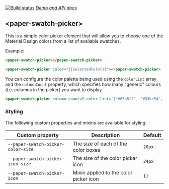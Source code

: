 
<!---

This README is automatically generated from the comments in these files:
paper-swatch-picker.html

Edit those files, and our readme bot will duplicate them over here!
Edit this file, and the bot will squash your changes :)

The bot does some handling of markdown. Please file a bug if it does the wrong
thing! https://github.com/PolymerLabs/tedium/issues

-->

[![Build status](https://travis-ci.org/PolymerElements/paper-swatch-picker.svg?branch=master)](https://travis-ci.org/PolymerElements/paper-swatch-picker)
_[Demo and API docs](https://elements.polymer-project.org/elements/paper-swatch-picker)_


## &lt;paper-swatch-picker&gt;

This is a simple color picker element that will allow you to choose one
of the Material Design colors from a list of available swatches.

Example:

```html
<paper-swatch-picker></paper-swatch-picker>

<paper-swatch-picker color="{{selectedColor}}"></paper-swatch-picker>
```

You can configure the color palette being used using the `colorList` array and
the `columnCount` property, which specifies how many "generic" colours (i.e. columns
in the picker) you want to display.

```html
<paper-swatch-picker column-count=5 color-list='["#65a5f2", "#83be54", "#f0d551", "#e5943c", "#a96ddb"]'></paper-swatch-picker>
```

### Styling

The following custom properties and mixins are available for styling:

| Custom property | Description | Default |
| --- | --- | --- |
| `--paper-swatch-picker-color-size` | The size of each of the color boxes | `20px` |
| `--paper-swatch-picker-icon-size` | The size of the color picker icon | `24px` |
| `--paper-swatch-picker-icon` | Mixin applied to the color picker icon | `{}` |


